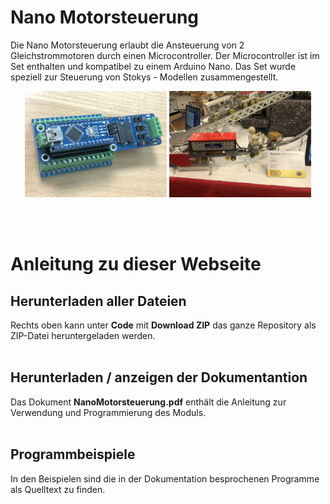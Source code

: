 # Nano Motorsteuerung

Die Nano Motorsteuerung erlaubt die Ansteuerung von 2 Gleichstrommotoren durch einen Microcontroller. Der Microcontroller ist im Set enthalten und kompatibel zu einem Arduino Nano.
Das Set wurde speziell zur Steuerung von Stokys - Modellen zusammengestellt.  

<p align="center">
  <img src="img/Steuerung.JPG" width=45% title="Die Steuerungt">
  <img src="img/Zahnrad.jpeg" width=45% alt="Beispiel eines Modells">
</p>
<br>
<br>

# Anleitung zu dieser Webseite

## Herunterladen aller Dateien
Rechts oben kann unter **Code** mit **Download ZIP** das ganze Repository als ZIP-Datei heruntergeladen werden.
<br>
<br>
## Herunterladen / anzeigen der Dokumentantion
Das Dokument **NanoMotorsteuerung.pdf** enthält die Anleitung zur Verwendung und Programmierung des Moduls.
<br>
<br>
## Programmbeispiele
In den Beispielen sind die in der Dokumentation besprochenen Programme als Quelltext zu finden. 